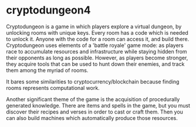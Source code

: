 # cryptodungeon4

Cryptodungeon is a game in which players explore a virtual dungeon, by unlocking rooms with unique keys. Every room has a code which is needed to unlock it. Anyone with the code for a room can access it, and build there. Cryptodungeon uses elements of a 'battle royale' game mode: as players race to accumulate resources and infrastructure while staying hidden from their opponents as long as possible. However, as players become stronger, they acquire tools that can be used to hunt down their enemies, and track them among the myriad of rooms. 

It bares some similarities to cryptocurrency/blockchain because finding rooms represents computational work. 

Another significant theme of the game is the acquisition of procedurally generated knowledge. There are items and spells in the game, but you must discover their recipes and verses in order to cast or craft them. Then you can also build machines which automatically produce those resources.
